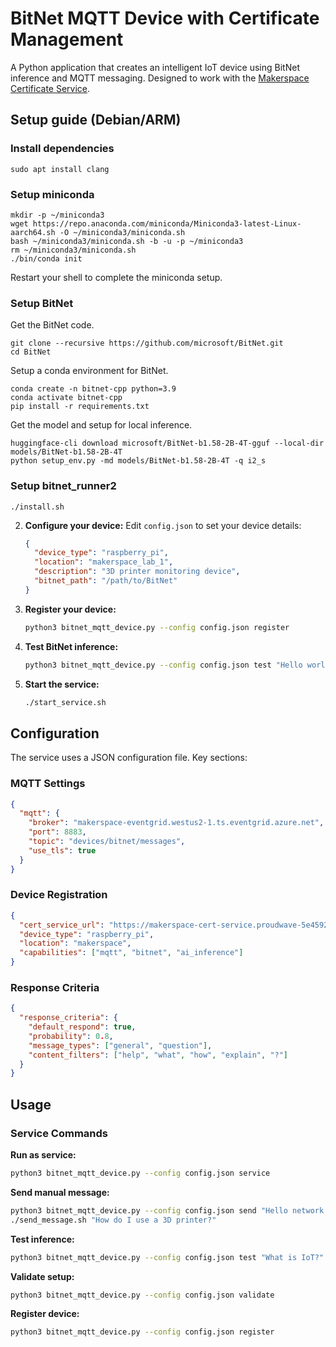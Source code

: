 # BitNet MQTT Device with Certificate Management

A Python application that creates an intelligent IoT device using BitNet inference and MQTT messaging. Designed to work with the [Makerspace Certificate Service](https://github.com/dkirby-ms/makerspace2025).

## Setup guide (Debian/ARM)

### Install dependencies

```shell
sudo apt install clang
```

### Setup miniconda

```shell
mkdir -p ~/miniconda3
wget https://repo.anaconda.com/miniconda/Miniconda3-latest-Linux-aarch64.sh -O ~/miniconda3/miniconda.sh
bash ~/miniconda3/miniconda.sh -b -u -p ~/miniconda3
rm ~/miniconda3/miniconda.sh
./bin/conda init
```

Restart your shell to complete the miniconda setup.

### Setup BitNet

Get the BitNet code.

```shell
git clone --recursive https://github.com/microsoft/BitNet.git
cd BitNet
```

Setup a conda environment for BitNet.

```shell
conda create -n bitnet-cpp python=3.9
conda activate bitnet-cpp
pip install -r requirements.txt
```

Get the model and setup for local inference.

```shell
huggingface-cli download microsoft/BitNet-b1.58-2B-4T-gguf --local-dir models/BitNet-b1.58-2B-4T
python setup_env.py -md models/BitNet-b1.58-2B-4T -q i2_s
```

### Setup bitnet_runner2



```shell
./install.sh
```

2. **Configure your device:**
   Edit `config.json` to set your device details:
   ```json
   {
     "device_type": "raspberry_pi",
     "location": "makerspace_lab_1",
     "description": "3D printer monitoring device",
     "bitnet_path": "/path/to/BitNet"
   }
   ```

3. **Register your device:**
   ```bash
   python3 bitnet_mqtt_device.py --config config.json register
   ```

4. **Test BitNet inference:**
   ```bash
   python3 bitnet_mqtt_device.py --config config.json test "Hello world"
   ```

5. **Start the service:**
   ```bash
   ./start_service.sh
   ```

## Configuration

The service uses a JSON configuration file. Key sections:

### MQTT Settings

```json
{
  "mqtt": {
    "broker": "makerspace-eventgrid.westus2-1.ts.eventgrid.azure.net",
    "port": 8883,
    "topic": "devices/bitnet/messages",
    "use_tls": true
  }
}
```

### Device Registration

```json
{
  "cert_service_url": "https://makerspace-cert-service.proudwave-5e4592e9.westus2.azurecontainerapps.io",
  "device_type": "raspberry_pi",
  "location": "makerspace",
  "capabilities": ["mqtt", "bitnet", "ai_inference"]
}
```

### Response Criteria

```json
{
  "response_criteria": {
    "default_respond": true,
    "probability": 0.8,
    "message_types": ["general", "question"],
    "content_filters": ["help", "what", "how", "explain", "?"]
  }
}
```

## Usage

### Service Commands

**Run as service:**
```bash
python3 bitnet_mqtt_device.py --config config.json service
```

**Send manual message:**
```bash
python3 bitnet_mqtt_device.py --config config.json send "Hello network!"
./send_message.sh "How do I use a 3D printer?"
```

**Test inference:**
```bash
python3 bitnet_mqtt_device.py --config config.json test "What is IoT?"
```

**Validate setup:**
```bash
python3 bitnet_mqtt_device.py --config config.json validate
```

**Register device:**
```bash
python3 bitnet_mqtt_device.py --config config.json register
```

